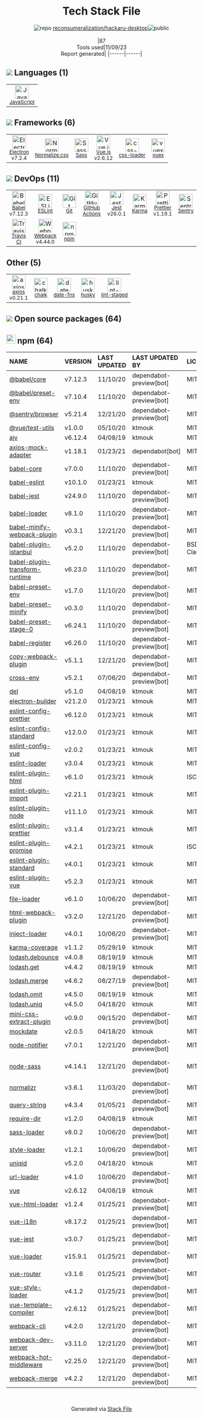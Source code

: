 <!--
--- Readme.md Snippet without images Start ---
## Tech Stack
reconsumeralization/hackaru-desktop is built on the following main stack:
- [Sentry](https://sentry.io/welcome/?utm_source=stackshare&utm_medium=link&utm_campaign=profile) – Exception Monitoring
- [Jest](http://facebook.github.io/jest/) – Javascript Testing Framework
- [Sass](http://sass-lang.com/) – CSS Pre-processors / Extensions
- [JavaScript](https://developer.mozilla.org/en-US/docs/Web/JavaScript) – Languages
- [Karma](http://karma-runner.github.io/) – Browser Testing
- [Webpack](http://webpack.js.org) – JS Build Tools / JS Task Runners
- [Babel](http://babeljs.io/) – JavaScript Compilers
- [Electron](http://electron.atom.io/) – Cross-Platform Desktop Development
- [ESLint](http://eslint.org/) – Code Review
- [Vue.js](http://vuejs.org/) – Javascript UI Libraries
- [axios](https://github.com/mzabriskie/axios) – Javascript Utilities & Libraries
- [Normalize.css](https://necolas.github.io/normalize.css/) – CSS Pre-processors / Extensions
- [vuex](https://vuex.vuejs.org) – State Management Library
- [Prettier](https://prettier.io/) – Code Review
- [css-loader](https://github.com/webpack-contrib/css-loader) – CSS Pre-processors / Extensions
- [date-fns](https://date-fns.org/) – Javascript Utilities & Libraries
- [GitHub Actions](https://github.com/features/actions) – Continuous Integration
- [Travis CI](http://travis-ci.com/) – Continuous Integration

Full tech stack [here](/techstack.md)
--- Readme.md Snippet without images End ---

--- Readme.md Snippet with images Start ---
## Tech Stack
reconsumeralization/hackaru-desktop is built on the following main stack:
- <img width='25' height='25' src='https://img.stackshare.io/service/191/default_9262326592c97828a2a4299dec085a3674dd05f4.png' alt='Sentry'/> [Sentry](https://sentry.io/welcome/?utm_source=stackshare&utm_medium=link&utm_campaign=profile) – Exception Monitoring
- <img width='25' height='25' src='https://img.stackshare.io/service/830/jest.png' alt='Jest'/> [Jest](http://facebook.github.io/jest/) – Javascript Testing Framework
- <img width='25' height='25' src='https://img.stackshare.io/service/1171/jCR2zNJV.png' alt='Sass'/> [Sass](http://sass-lang.com/) – CSS Pre-processors / Extensions
- <img width='25' height='25' src='https://img.stackshare.io/service/1209/javascript.jpeg' alt='JavaScript'/> [JavaScript](https://developer.mozilla.org/en-US/docs/Web/JavaScript) – Languages
- <img width='25' height='25' src='https://img.stackshare.io/service/1420/TidYGd6a.png' alt='Karma'/> [Karma](http://karma-runner.github.io/) – Browser Testing
- <img width='25' height='25' src='https://img.stackshare.io/service/1682/IMG_4636.PNG' alt='Webpack'/> [Webpack](http://webpack.js.org) – JS Build Tools / JS Task Runners
- <img width='25' height='25' src='https://img.stackshare.io/service/2739/-1wfGjNw.png' alt='Babel'/> [Babel](http://babeljs.io/) – JavaScript Compilers
- <img width='25' height='25' src='https://img.stackshare.io/service/2946/default_18a71b65e69d7aef5f218ae07f64eb6e1594c444.jpg' alt='Electron'/> [Electron](http://electron.atom.io/) – Cross-Platform Desktop Development
- <img width='25' height='25' src='https://img.stackshare.io/service/3337/Q4L7Jncy.jpg' alt='ESLint'/> [ESLint](http://eslint.org/) – Code Review
- <img width='25' height='25' src='https://img.stackshare.io/service/3837/paeckCWC.png' alt='Vue.js'/> [Vue.js](http://vuejs.org/) – Javascript UI Libraries
- <img width='25' height='25' src='https://img.stackshare.io/no-img-open-source.png' alt='axios'/> [axios](https://github.com/mzabriskie/axios) – Javascript Utilities & Libraries
- <img width='25' height='25' src='https://img.stackshare.io/service/6361/default_8c8faac34fdcb5b696503f5166b5232ad0adcf6e.png' alt='Normalize.css'/> [Normalize.css](https://necolas.github.io/normalize.css/) – CSS Pre-processors / Extensions
- <img width='25' height='25' src='https://img.stackshare.io/service/6705/6128107.png' alt='vuex'/> [vuex](https://vuex.vuejs.org) – State Management Library
- <img width='25' height='25' src='https://img.stackshare.io/service/7035/default_66f265943abed56bcdbfca1c866a4261b1fbb063.jpg' alt='Prettier'/> [Prettier](https://prettier.io/) – Code Review
- <img width='25' height='25' src='https://img.stackshare.io/service/8074/default_d2b16fd6997fb2e164de645a34f9b8d5a880d999.png' alt='css-loader'/> [css-loader](https://github.com/webpack-contrib/css-loader) – CSS Pre-processors / Extensions
- <img width='25' height='25' src='https://img.stackshare.io/service/10865/default_5551fb8853689f607a2bc0d5a09355d5a3d52bf0.png' alt='date-fns'/> [date-fns](https://date-fns.org/) – Javascript Utilities & Libraries
- <img width='25' height='25' src='https://img.stackshare.io/service/11563/actions.png' alt='GitHub Actions'/> [GitHub Actions](https://github.com/features/actions) – Continuous Integration
- <img width='25' height='25' src='https://img.stackshare.io/service/460/Lu6cGu0z_400x400.png' alt='Travis CI'/> [Travis CI](http://travis-ci.com/) – Continuous Integration

Full tech stack [here](/techstack.md)
--- Readme.md Snippet with images End ---
-->
<div align="center">

# Tech Stack File
![](https://img.stackshare.io/repo.svg "repo") [reconsumeralization/hackaru-desktop](https://github.com/reconsumeralization/hackaru-desktop)![](https://img.stackshare.io/public_badge.svg "public")
<br/><br/>
|87<br/>Tools used|11/09/23 <br/>Report generated|
|------|------|
</div>

## <img src='https://img.stackshare.io/languages.svg'/> Languages (1)
<table><tr>
  <td align='center'>
  <img width='36' height='36' src='https://img.stackshare.io/service/1209/javascript.jpeg' alt='JavaScript'>
  <br>
  <sub><a href="https://developer.mozilla.org/en-US/docs/Web/JavaScript">JavaScript</a></sub>
  <br>
  <sub></sub>
</td>

</tr>
</table>

## <img src='https://img.stackshare.io/frameworks.svg'/> Frameworks (6)
<table><tr>
  <td align='center'>
  <img width='36' height='36' src='https://img.stackshare.io/service/2946/default_18a71b65e69d7aef5f218ae07f64eb6e1594c444.jpg' alt='Electron'>
  <br>
  <sub><a href="http://electron.atom.io/">Electron</a></sub>
  <br>
  <sub>v7.2.4</sub>
</td>

<td align='center'>
  <img width='36' height='36' src='https://img.stackshare.io/service/6361/default_8c8faac34fdcb5b696503f5166b5232ad0adcf6e.png' alt='Normalize.css'>
  <br>
  <sub><a href="https://necolas.github.io/normalize.css/">Normalize.css</a></sub>
  <br>
  <sub></sub>
</td>

<td align='center'>
  <img width='36' height='36' src='https://img.stackshare.io/service/1171/jCR2zNJV.png' alt='Sass'>
  <br>
  <sub><a href="http://sass-lang.com/">Sass</a></sub>
  <br>
  <sub></sub>
</td>

<td align='center'>
  <img width='36' height='36' src='https://img.stackshare.io/service/3837/paeckCWC.png' alt='Vue.js'>
  <br>
  <sub><a href="http://vuejs.org/">Vue.js</a></sub>
  <br>
  <sub>v2.6.12</sub>
</td>

<td align='center'>
  <img width='36' height='36' src='https://img.stackshare.io/service/8074/default_d2b16fd6997fb2e164de645a34f9b8d5a880d999.png' alt='css-loader'>
  <br>
  <sub><a href="https://github.com/webpack-contrib/css-loader">css-loader</a></sub>
  <br>
  <sub></sub>
</td>

<td align='center'>
  <img width='36' height='36' src='https://img.stackshare.io/service/6705/6128107.png' alt='vuex'>
  <br>
  <sub><a href="https://vuex.vuejs.org">vuex</a></sub>
  <br>
  <sub></sub>
</td>

</tr>
</table>

## <img src='https://img.stackshare.io/devops.svg'/> DevOps (11)
<table><tr>
  <td align='center'>
  <img width='36' height='36' src='https://img.stackshare.io/service/2739/-1wfGjNw.png' alt='Babel'>
  <br>
  <sub><a href="http://babeljs.io/">Babel</a></sub>
  <br>
  <sub>v7.12.3</sub>
</td>

<td align='center'>
  <img width='36' height='36' src='https://img.stackshare.io/service/3337/Q4L7Jncy.jpg' alt='ESLint'>
  <br>
  <sub><a href="http://eslint.org/">ESLint</a></sub>
  <br>
  <sub></sub>
</td>

<td align='center'>
  <img width='36' height='36' src='https://img.stackshare.io/service/1046/git.png' alt='Git'>
  <br>
  <sub><a href="http://git-scm.com/">Git</a></sub>
  <br>
  <sub></sub>
</td>

<td align='center'>
  <img width='36' height='36' src='https://img.stackshare.io/service/11563/actions.png' alt='GitHub Actions'>
  <br>
  <sub><a href="https://github.com/features/actions">GitHub Actions</a></sub>
  <br>
  <sub></sub>
</td>

<td align='center'>
  <img width='36' height='36' src='https://img.stackshare.io/service/830/jest.png' alt='Jest'>
  <br>
  <sub><a href="http://facebook.github.io/jest/">Jest</a></sub>
  <br>
  <sub>v26.0.1</sub>
</td>

<td align='center'>
  <img width='36' height='36' src='https://img.stackshare.io/service/1420/TidYGd6a.png' alt='Karma'>
  <br>
  <sub><a href="http://karma-runner.github.io/">Karma</a></sub>
  <br>
  <sub></sub>
</td>

<td align='center'>
  <img width='36' height='36' src='https://img.stackshare.io/service/7035/default_66f265943abed56bcdbfca1c866a4261b1fbb063.jpg' alt='Prettier'>
  <br>
  <sub><a href="https://prettier.io/">Prettier</a></sub>
  <br>
  <sub>v1.19.1</sub>
</td>

<td align='center'>
  <img width='36' height='36' src='https://img.stackshare.io/service/191/default_9262326592c97828a2a4299dec085a3674dd05f4.png' alt='Sentry'>
  <br>
  <sub><a href="https://sentry.io/welcome/?utm_source=stackshare&utm_medium=link&utm_campaign=profile">Sentry</a></sub>
  <br>
  <sub></sub>
</td>

</tr>
<tr>
  <td align='center'>
  <img width='36' height='36' src='https://img.stackshare.io/service/460/Lu6cGu0z_400x400.png' alt='Travis CI'>
  <br>
  <sub><a href="http://travis-ci.com/">Travis CI</a></sub>
  <br>
  <sub></sub>
</td>

<td align='center'>
  <img width='36' height='36' src='https://img.stackshare.io/service/1682/IMG_4636.PNG' alt='Webpack'>
  <br>
  <sub><a href="http://webpack.js.org">Webpack</a></sub>
  <br>
  <sub>v4.44.0</sub>
</td>

<td align='center'>
  <img width='36' height='36' src='https://img.stackshare.io/service/1120/lejvzrnlpb308aftn31u.png' alt='npm'>
  <br>
  <sub><a href="https://www.npmjs.com/">npm</a></sub>
  <br>
  <sub></sub>
</td>

</tr>
</table>

## Other (5)
<table><tr>
  <td align='center'>
  <img width='36' height='36' src='https://img.stackshare.io/no-img-open-source.png' alt='axios'>
  <br>
  <sub><a href="https://github.com/mzabriskie/axios">axios</a></sub>
  <br>
  <sub>v0.21.1</sub>
</td>

<td align='center'>
  <img width='36' height='36' src='https://img.stackshare.io/service/8072/13122722.png' alt='chalk'>
  <br>
  <sub><a href="https://github.com/chalk/chalk">chalk</a></sub>
  <br>
  <sub></sub>
</td>

<td align='center'>
  <img width='36' height='36' src='https://img.stackshare.io/service/10865/default_5551fb8853689f607a2bc0d5a09355d5a3d52bf0.png' alt='date-fns'>
  <br>
  <sub><a href="https://date-fns.org/">date-fns</a></sub>
  <br>
  <sub></sub>
</td>

<td align='center'>
  <img width='36' height='36' src='https://img.stackshare.io/service/9527/5502029.jpeg' alt='husky'>
  <br>
  <sub><a href="https://github.com/typicode/husky">husky</a></sub>
  <br>
  <sub></sub>
</td>

<td align='center'>
  <img width='36' height='36' src='https://img.stackshare.io/service/10577/11071.jpeg' alt='lint-staged'>
  <br>
  <sub><a href="https://github.com/okonet/lint-staged">lint-staged</a></sub>
  <br>
  <sub></sub>
</td>

</tr>
</table>


## <img src='https://img.stackshare.io/group.svg' /> Open source packages (64)</h2>

## <img width='24' height='24' src='https://img.stackshare.io/service/1120/lejvzrnlpb308aftn31u.png'/> npm (64)

|NAME|VERSION|LAST UPDATED|LAST UPDATED BY|LICENSE|VULNERABILITIES|
|:------|:------|:------|:------|:------|:------|
|[@babel/core](https://www.npmjs.com/@babel/core)|v7.12.3|11/10/20|dependabot-preview[bot] |MIT|N/A|
|[@babel/preset-env](https://www.npmjs.com/@babel/preset-env)|v7.10.4|11/10/20|dependabot-preview[bot] |MIT|N/A|
|[@sentry/browser](https://www.npmjs.com/@sentry/browser)|v5.21.4|12/21/20|dependabot-preview[bot] |MIT|N/A|
|[@vue/test-utils](https://www.npmjs.com/@vue/test-utils)|v1.0.0|05/10/20|ktmouk |MIT|N/A|
|[ajv](https://www.npmjs.com/ajv)|v6.12.4|04/08/19|ktmouk |MIT|N/A|
|[axios-mock-adapter](https://www.npmjs.com/axios-mock-adapter)|v1.18.1|01/23/21|dependabot[bot] |MIT|N/A|
|[babel-core](https://www.npmjs.com/babel-core)|v7.0.0|11/10/20|dependabot-preview[bot] |MIT|N/A|
|[babel-eslint](https://www.npmjs.com/babel-eslint)|v10.1.0|01/23/21|ktmouk |MIT|N/A|
|[babel-jest](https://www.npmjs.com/babel-jest)|v24.9.0|11/10/20|dependabot-preview[bot] |MIT|N/A|
|[babel-loader](https://www.npmjs.com/babel-loader)|v8.1.0|11/10/20|dependabot-preview[bot] |MIT|N/A|
|[babel-minify-webpack-plugin](https://www.npmjs.com/babel-minify-webpack-plugin)|v0.3.1|12/21/20|dependabot-preview[bot] |MIT|N/A|
|[babel-plugin-istanbul](https://www.npmjs.com/babel-plugin-istanbul)|v5.2.0|11/10/20|dependabot-preview[bot] |BSD-3-Clause|N/A|
|[babel-plugin-transform-runtime](https://www.npmjs.com/babel-plugin-transform-runtime)|v6.23.0|11/10/20|dependabot-preview[bot] |MIT|N/A|
|[babel-preset-env](https://www.npmjs.com/babel-preset-env)|v1.7.0|11/10/20|dependabot-preview[bot] |MIT|N/A|
|[babel-preset-minify](https://www.npmjs.com/babel-preset-minify)|v0.3.0|11/10/20|dependabot-preview[bot] |MIT|N/A|
|[babel-preset-stage-0](https://www.npmjs.com/babel-preset-stage-0)|v6.24.1|11/10/20|dependabot-preview[bot] |MIT|N/A|
|[babel-register](https://www.npmjs.com/babel-register)|v6.26.0|11/10/20|dependabot-preview[bot] |MIT|N/A|
|[copy-webpack-plugin](https://www.npmjs.com/copy-webpack-plugin)|v5.1.1|12/21/20|dependabot-preview[bot] |MIT|N/A|
|[cross-env](https://www.npmjs.com/cross-env)|v5.2.1|07/06/20|dependabot-preview[bot] |MIT|N/A|
|[del](https://www.npmjs.com/del)|v5.1.0|04/08/19|ktmouk |MIT|N/A|
|[electron-builder](https://www.npmjs.com/electron-builder)|v21.2.0|01/23/21|ktmouk |MIT|N/A|
|[eslint-config-prettier](https://www.npmjs.com/eslint-config-prettier)|v6.12.0|01/23/21|ktmouk |MIT|N/A|
|[eslint-config-standard](https://www.npmjs.com/eslint-config-standard)|v12.0.0|01/23/21|ktmouk |MIT|N/A|
|[eslint-config-vue](https://www.npmjs.com/eslint-config-vue)|v2.0.2|01/23/21|ktmouk |MIT|N/A|
|[eslint-loader](https://www.npmjs.com/eslint-loader)|v3.0.4|01/23/21|ktmouk |MIT|N/A|
|[eslint-plugin-html](https://www.npmjs.com/eslint-plugin-html)|v6.1.0|01/23/21|ktmouk |ISC|N/A|
|[eslint-plugin-import](https://www.npmjs.com/eslint-plugin-import)|v2.21.1|01/23/21|ktmouk |MIT|N/A|
|[eslint-plugin-node](https://www.npmjs.com/eslint-plugin-node)|v11.1.0|01/23/21|ktmouk |MIT|N/A|
|[eslint-plugin-prettier](https://www.npmjs.com/eslint-plugin-prettier)|v3.1.4|01/23/21|ktmouk |MIT|N/A|
|[eslint-plugin-promise](https://www.npmjs.com/eslint-plugin-promise)|v4.2.1|01/23/21|ktmouk |ISC|N/A|
|[eslint-plugin-standard](https://www.npmjs.com/eslint-plugin-standard)|v4.0.1|01/23/21|ktmouk |MIT|N/A|
|[eslint-plugin-vue](https://www.npmjs.com/eslint-plugin-vue)|v5.2.3|01/23/21|ktmouk |MIT|N/A|
|[file-loader](https://www.npmjs.com/file-loader)|v6.1.0|10/06/20|dependabot-preview[bot] |MIT|N/A|
|[html-webpack-plugin](https://www.npmjs.com/html-webpack-plugin)|v3.2.0|12/21/20|dependabot-preview[bot] |MIT|N/A|
|[inject-loader](https://www.npmjs.com/inject-loader)|v4.0.1|10/06/20|dependabot-preview[bot] |MIT|N/A|
|[karma-coverage](https://www.npmjs.com/karma-coverage)|v1.1.2|05/29/19|ktmouk |MIT|N/A|
|[lodash.debounce](https://www.npmjs.com/lodash.debounce)|v4.0.8|08/19/19|ktmouk |MIT|N/A|
|[lodash.get](https://www.npmjs.com/lodash.get)|v4.4.2|08/19/19|ktmouk |MIT|N/A|
|[lodash.merge](https://www.npmjs.com/lodash.merge)|v4.6.2|08/27/19|dependabot-preview[bot] |MIT|N/A|
|[lodash.omit](https://www.npmjs.com/lodash.omit)|v4.5.0|08/19/19|ktmouk |MIT|N/A|
|[lodash.uniq](https://www.npmjs.com/lodash.uniq)|v4.5.0|04/18/20|ktmouk |MIT|N/A|
|[mini-css-extract-plugin](https://www.npmjs.com/mini-css-extract-plugin)|v0.9.0|09/15/20|dependabot-preview[bot] |MIT|N/A|
|[mockdate](https://www.npmjs.com/mockdate)|v2.0.5|04/18/20|ktmouk |MIT|N/A|
|[node-notifier](https://www.npmjs.com/node-notifier)|v7.0.1|12/21/20|dependabot-preview[bot] |MIT|[CVE-2020-7789](https://github.com/advisories/GHSA-5fw9-fq32-wv5p) (Moderate)|
|[node-sass](https://www.npmjs.com/node-sass)|v4.14.1|12/21/20|dependabot-preview[bot] |MIT|[CVE-2020-24025](https://github.com/advisories/GHSA-r8f7-9pfq-mjmv) (Moderate)|
|[normalizr](https://www.npmjs.com/normalizr)|v3.6.1|11/03/20|dependabot-preview[bot] |MIT|N/A|
|[query-string](https://www.npmjs.com/query-string)|v4.3.4|01/05/21|dependabot-preview[bot] |MIT|N/A|
|[require-dir](https://www.npmjs.com/require-dir)|v1.2.0|04/08/19|ktmouk |MIT|N/A|
|[sass-loader](https://www.npmjs.com/sass-loader)|v8.0.2|10/06/20|dependabot-preview[bot] |MIT|N/A|
|[style-loader](https://www.npmjs.com/style-loader)|v1.2.1|10/06/20|dependabot-preview[bot] |MIT|N/A|
|[uniqid](https://www.npmjs.com/uniqid)|v5.2.0|04/18/20|ktmouk |MIT|N/A|
|[url-loader](https://www.npmjs.com/url-loader)|v4.1.0|10/06/20|dependabot-preview[bot] |MIT|N/A|
|[vue](https://www.npmjs.com/vue)|v2.6.12|04/08/19|ktmouk |MIT|N/A|
|[vue-html-loader](https://www.npmjs.com/vue-html-loader)|v1.2.4|01/25/21|dependabot-preview[bot] |MIT|N/A|
|[vue-i18n](https://www.npmjs.com/vue-i18n)|v8.17.2|01/25/21|dependabot-preview[bot] |MIT|N/A|
|[vue-jest](https://www.npmjs.com/vue-jest)|v3.0.7|01/25/21|dependabot-preview[bot] |MIT|N/A|
|[vue-loader](https://www.npmjs.com/vue-loader)|v15.9.1|01/25/21|dependabot-preview[bot] |MIT|N/A|
|[vue-router](https://www.npmjs.com/vue-router)|v3.1.6|01/25/21|dependabot-preview[bot] |MIT|N/A|
|[vue-style-loader](https://www.npmjs.com/vue-style-loader)|v4.1.2|01/25/21|dependabot-preview[bot] |MIT|N/A|
|[vue-template-compiler](https://www.npmjs.com/vue-template-compiler)|v2.6.12|01/25/21|dependabot-preview[bot] |MIT|N/A|
|[webpack-cli](https://www.npmjs.com/webpack-cli)|v4.2.0|12/21/20|dependabot-preview[bot] |MIT|N/A|
|[webpack-dev-server](https://www.npmjs.com/webpack-dev-server)|v3.11.0|12/21/20|dependabot-preview[bot] |MIT|N/A|
|[webpack-hot-middleware](https://www.npmjs.com/webpack-hot-middleware)|v2.25.0|12/21/20|dependabot-preview[bot] |MIT|N/A|
|[webpack-merge](https://www.npmjs.com/webpack-merge)|v4.2.2|12/21/20|dependabot-preview[bot] |MIT|N/A|

<br/>
<div align='center'>

Generated via [Stack File](https://github.com/apps/stack-file)
